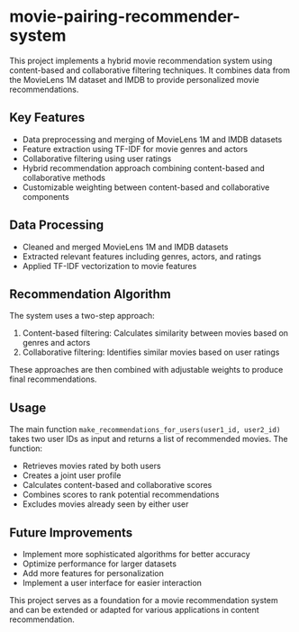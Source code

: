 # movie-pairing-recommender-system

This project implements a hybrid movie recommendation system using content-based and collaborative filtering techniques. It combines data from the MovieLens 1M dataset and IMDB to provide personalized movie recommendations.

## Key Features

- Data preprocessing and merging of MovieLens 1M and IMDB datasets
- Feature extraction using TF-IDF for movie genres and actors
- Collaborative filtering using user ratings
- Hybrid recommendation approach combining content-based and collaborative methods
- Customizable weighting between content-based and collaborative components

## Data Processing

- Cleaned and merged MovieLens 1M and IMDB datasets
- Extracted relevant features including genres, actors, and ratings
- Applied TF-IDF vectorization to movie features

## Recommendation Algorithm

The system uses a two-step approach:

1. Content-based filtering: Calculates similarity between movies based on genres and actors
2. Collaborative filtering: Identifies similar movies based on user ratings

These approaches are then combined with adjustable weights to produce final recommendations.

## Usage

The main function `make_recommendations_for_users(user1_id, user2_id)` takes two user IDs as input and returns a list of recommended movies. The function:

- Retrieves movies rated by both users
- Creates a joint user profile
- Calculates content-based and collaborative scores
- Combines scores to rank potential recommendations
- Excludes movies already seen by either user

## Future Improvements

- Implement more sophisticated algorithms for better accuracy
- Optimize performance for larger datasets
- Add more features for personalization
- Implement a user interface for easier interaction

This project serves as a foundation for a movie recommendation system and can be extended or adapted for various applications in content recommendation.